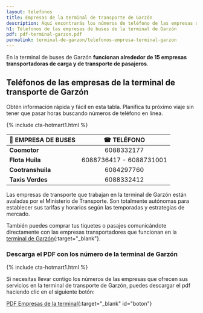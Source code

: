 ```yaml
---
layout: telefonos
title: Empresas de la terminal de transporte de Garzón
description: Aquí encontrarás los números de teléfono de las empresas de la Terminal de Garzón. Llama o descarga la lista gratis.
h1: Télefonos de las empresas de buses de la terminal de Garzón
pdf: pdf-terminal-garzon.pdf
permalink: terminal-de-garzon/telefonos-empresa-terminal-garzon
---
```

En la terminal de buses de Garzón **funcionan alrededor de 15 empresas transportadoras de carga y de transporte de pasajeros**.

## Teléfonos de las empresas de la terminal de transporte de Garzón

Obtén información rápida y fácil en esta tabla. Planifica tu próximo viaje sin tener que pasar horas buscando números de teléfono en línea.

{% include cta-hotmart1.html %}

| 🚌 EMPRESA DE BUSES | ☎ TELÉFONO |
| :--- | :---: |
| **Coomotor** | 6088332177 |
| **Flota Huila** | 6088736417 - 6088731001 |
| **Cootranshuila** | 6084297760 |
| **Taxis Verdes** | 6088332412 |

Las empresas de transporte que trabajan en la terminal de Garzón están avaladas por el Ministerio de Transporte. Son totalmente autónomas para establecer sus tarifas y horarios según las temporadas y estrategias de mercado.

También puedes comprar tus tiquetes o pasajes comunicándote directamente con las empresas transportadores que funcionan en la [terminal de Garzón]({{'terminal-de-garzon'|relative_url}} "Terminal de Garzón"){:target="_blank"}.

### Descarga el PDF con los número de la terminal de Garzón

{% include cta-hotmart1.html %}

Si necesitas llevar contigo los números de las empresas que ofrecen sus servicios en la terminal de transporte de Garzón, puedes descargar el pdf haciendo clic en el siguiente botón:

[PDF Empresas de la terminal]({{'assets/pdf-terminal-garzon.pdf'|relative_url}}){:target="_blank" id="boton"}
